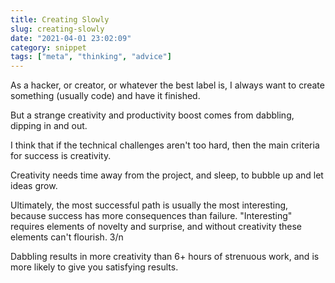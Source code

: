 ```yaml
---
title: Creating Slowly
slug: creating-slowly
date: "2021-04-01 23:02:09"
category: snippet
tags: ["meta", "thinking", "advice"]
---
```


As a hacker, or creator, or whatever the best label is, I always want to create
something (usually code) and have it finished.

But a strange creativity and productivity boost comes from dabbling, dipping in
and out.

I think that if the technical challenges aren't too hard, then the main
criteria for success is creativity.

Creativity needs time away from the project, and sleep, to bubble up and let
ideas grow.

Ultimately, the most successful path is usually the most interesting, because
success has more consequences than failure. "Interesting" requires elements of
novelty and surprise, and without creativity these elements can't flourish. 3/n

Dabbling results in more creativity than 6+ hours of strenuous work, and is
more likely to give you satisfying results.
